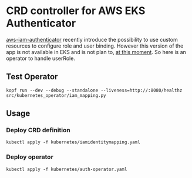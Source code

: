# CRD controller for AWS EKS Authenticator
[aws-iam-authenticator](https://github.com/kubernetes-sigs/aws-iam-authenticator) recently introduce the possibility to use custom resources to configure role and user binding. However this version of the app is not available in EKS and is not plan to, [at this moment](https://github.com/aws/containers-roadmap/issues/550).
So here is an operator to handle userRole.

## Test Operator

```kopf run --dev --debug --standalone --liveness=http://:8080/healthz src/kubernetes_operator/iam_mapping.py```

## Usage

### Deploy CRD definition

```kubectl apply -f kubernetes/iamidentitymapping.yaml```

### Deploy operator

```kubectl apply -f kubernetes/auth-operator.yaml```
